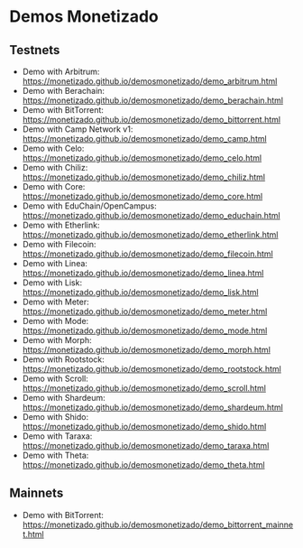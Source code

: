 # Demos Monetizado

## Testnets

- Demo with Arbitrum: https://monetizado.github.io/demosmonetizado/demo_arbitrum.html
- Demo with Berachain: https://monetizado.github.io/demosmonetizado/demo_berachain.html
- Demo with BitTorrent: https://monetizado.github.io/demosmonetizado/demo_bittorrent.html
- Demo with Camp Network v1: https://monetizado.github.io/demosmonetizado/demo_camp.html
- Demo with Celo: https://monetizado.github.io/demosmonetizado/demo_celo.html
- Demo with Chiliz: https://monetizado.github.io/demosmonetizado/demo_chiliz.html
- Demo with Core: https://monetizado.github.io/demosmonetizado/demo_core.html
- Demo with EduChain/OpenCampus: https://monetizado.github.io/demosmonetizado/demo_educhain.html
- Demo with Etherlink: https://monetizado.github.io/demosmonetizado/demo_etherlink.html
- Demo with Filecoin: https://monetizado.github.io/demosmonetizado/demo_filecoin.html
- Demo with Linea: https://monetizado.github.io/demosmonetizado/demo_linea.html
- Demo with Lisk: https://monetizado.github.io/demosmonetizado/demo_lisk.html
- Demo with Meter: https://monetizado.github.io/demosmonetizado/demo_meter.html
- Demo with Mode: https://monetizado.github.io/demosmonetizado/demo_mode.html
- Demo with Morph: https://monetizado.github.io/demosmonetizado/demo_morph.html
- Demo with Rootstock: https://monetizado.github.io/demosmonetizado/demo_rootstock.html
- Demo with Scroll: https://monetizado.github.io/demosmonetizado/demo_scroll.html
- Demo with Shardeum: https://monetizado.github.io/demosmonetizado/demo_shardeum.html
- Demo with Shido: https://monetizado.github.io/demosmonetizado/demo_shido.html
- Demo with Taraxa: https://monetizado.github.io/demosmonetizado/demo_taraxa.html
- Demo with Theta: https://monetizado.github.io/demosmonetizado/demo_theta.html


## Mainnets

- Demo with BitTorrent: https://monetizado.github.io/demosmonetizado/demo_bittorrent_mainnet.html
